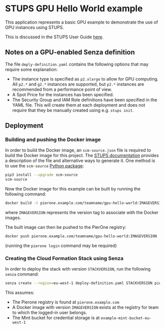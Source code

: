 # STUPS GPU Hello World example

This application represents a basic GPU example to demonstrate the use of GPU instances using STUPS.

This is discussed in the STUPS User Guide [here](http://stups.readthedocs.io/en/latest/user-guide/gpu-hello-world.html).

## Notes on a GPU-enabled Senza definition

The file `deply-definition.yaml` contains the following options that may require some explanation:
- The instance type is specified as `p2.xlarge` to allow for GPU computing. All `p2.*` and `g2.*` instances are supported, but `p2.*` instances are recommended from a performance point of view.
- A Spot Price for the instances has been specified.
- The Security Group and IAM Role definitions have been specified in the YAML file. This will create them at each deployment and does not require that they be manually created using e.g. `stups init`.

## Deployment
### Building and pushing the Docker image

In order to build the Docker image, an `scm-source.json` file is required to build the Docker image for this project. The [STUPS documentation](http://stups.readthedocs.io/en/latest/user-guide/application-development.html#scm-source-json) provides a description of the file and alternative ways to generate it. One method is to use the `scm-source` [Python package](https://pypi.python.org/pypi/scm-source):
```bash
pip3 install --upgrade scm-source
scm-source
```

Now the Docker image for this example can be built by running the following command:
```bash
docker build -t pierone.example.com/teamname/gpu-hello-world:IMAGEVERSION .
```
where `IMAGEVERSION` represents the version tag to associate with the Docker images.

The built image can then be pushed to the PierOne registry:
```bash
docker push pierone.example.com/teamname/gpu-hello-world:IMAGEVERSION
```
(running the `pierone login` command may be required)


### Creating the Cloud Formation Stack using Senza
In order to deploy the stack with version `STACKVERSION`, run the following `senza` command:

```bash
senza create --region=eu-west-1 deploy-definition.yaml STACKVERSION pierone.example.com IMAGEVERSION example-mint-bucket-eu-west-1 --region=eu-west-1
```

This assumes:
* The Pierone registry is found at `pierone.example.com`
* A Docker image with version `IMAGEVERSION` exists at the registry for team to which the logged-in user belongs.
* The Mint bucket for credential storage is at `example-mint-bucket-eu-west-1`
